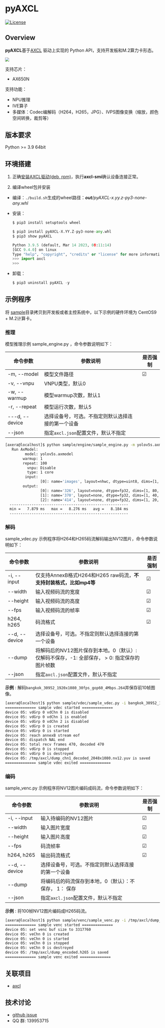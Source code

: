 # pyAXCL

[![License](https://img.shields.io/badge/license-BSD--3--Clause-blue.svg)](https://raw.githubusercontent.com/AXERA-TECH/pyaxengine/main/LICENSE)



## Overview

**pyAXCL**基于[AXCL](https://axcl-docs.readthedocs.io/zh-cn/latest/) 驱动上实现的  Python API，支持开发板和M.2算力卡形态。

<img src="https://axcl-docs.readthedocs.io/zh-cn/latest/_images/axcl_architecture.svg" style="zoom:80%;" />

支持芯片：

- AX650N

支持功能：

- NPU推理
- IVE算子
- 多媒体：Codec编解码（H264，H265，JPG）、IVPS图像变换（缩放，颜色空间转换，裁剪等）



## 版本要求

Python >= 3.9 64bit




## 环境搭建
1.  正确[安装AXCL驱动(deb, rpm)](https://axcl-docs.readthedocs.io/zh-cn/latest/doc_guide_setup.html)，执行**axcl-smi**确认设备连接正常。

2.  编译wheel包并安装

   - 编译：`./build.sh`生成的wheel路径：***out**/pyAXCL-x.yy.z-py3-none-any.whl*

   - 安装：

     ```python
     $ pip3 install setuptools wheel

     $ pip3 install pyAXCL-X.YY.Z-py3-none-any.whl
     $ pip3 show pyAXCL

     Python 3.9.5 (default, Mar 14 2023, 08:11:14)
     [GCC 9.4.0] on linux
     Type "help", "copyright", "credits" or "license" for more information.
     >>> import axcl
     >>>
     ```

   - 卸载：

     ```python
     $ pip3 uninstall pyAXCL -y
     ```



## 示例程序

将 [sample](./sample)目录拷贝到开发板或者主控系统中，以下示例的硬件环境为 CentOS9 + M.2计算卡。

### 推理

模型推理示例 sample_engine.py ，命令参数说明如下：

| 命令参数       | 参数说明                                           | 是否强制 |
| -------------- | -------------------------------------------------- | -------- |
| -m, --model    | 模型文件路径                                       | ☑        |
| -v, --vnpu     | VNPU类型，默认0                                    |          |
| -w, --warmup   | 模型warmup次数，默认1                              |          |
| -r, --repeat   | 模型运行次数，默认5                                |          |
| ---d, --device | 选择设备号，可选。不指定则默认选择连接的第一个设备 |          |
| --json         | 指定`axcl.json`配置文件，默认不指定                |          |

```bash
[axera@localhost]$ python sample/engine/sample_engine.py -m yolov5s.axmodel  -r 100
   Run AxModel:
         model: yolov5s.axmodel
        warmup: 1
        repeat: 100
          vnpu: Disable
          type: 1 core
         input:
                [0]: name='images', layout=nhwc, dtype=uint8, dims=[1, 640, 640, 3], size=1228800
        output:
                [0]: name='326', layout=none, dtype=fp32, dims=[1, 80, 80, 255], size=6528000
                [1]: name='370', layout=none, dtype=fp32, dims=[1, 40, 40, 255], size=1632000
                [2]: name='414', layout=none, dtype=fp32, dims=[1, 20, 20, 255], size=408000
  ------------------------------------------------------
  min =   7.879 ms   max =   8.276 ms   avg =   8.184 ms
  ------------------------------------------------------
```



### 解码

sample_vdec.py 示例程序将H264和H265码流解码输出NV12图片，命令参数说明如下：

| 命令参数      | 参数说明                                                     | 是否强制 |
| ------------- | ------------------------------------------------------------ | -------- |
| -i, --input   | 仅支持AnnexB格式H264和H265 raw码流，**不支持封装格式，比如mp4等** | ☑        |
| --width       | 输入视频码流的宽度                                           | ☑        |
| --height      | 输入视频码流的高度                                           | ☑        |
| --fps         | 输入视频码流的帧率                                           | ☑        |
| h264, h265    | 码流格式                                                     | ☑        |
| --d, --device | 选择设备号，可选。不指定则默认选择连接的第一个设备           |          |
| --dump        | 将解码后的NV12图片保存到本地。0（默认）: 仅解码不保存，-1: 全部保存， > 0: 指定保存的图片帧数 |          |
| --json        | 指定`axcl.json`配置文件，默认不指定                          |          |

**示例** : 解码`bangkok_30952_1920x1080_30fps_gop60_4Mbps.264`并保存前10帧图像。

```bash
[axera@localhost]$ python sample/vdec/sample_vdec.py -i bangkok_30952_1920x1080_30fps_gop60_4Mbps.264 --width 1920 --height 1080 h264 --fps 30 --dump 100
============== sample vdec started ==============
device 05: vdGrp 0 vdChn 0 is disabled
device 05: vdGrp 0 vdChn 1 is enabled
device 05: vdGrp 0 vdChn 2 is disabled
device 05: vdGrp 0 is created
device 05: vdGrp 0 is started
device 05: reach annexB stream eof
device 05: dispatch NAL end
device 05: total recv frames 470, decoded 470
device 05: vdGrp 0 is stopped
device 05: vdGrp 0 is destroyed
device 05: /tmp/axcl/dump_chn1_decoded_2048x1080.nv12.yuv is saved
============== sample vdec exited ==============
```

### 编码

sample_venc.py 示例程序将NV12图片编码成码流，命令参数说明如下：

| 命令参数      | 参数说明                                               | 是否强制 |
| ------------- | ------------------------------------------------------ | -------- |
| -i, --input   | 输入待编码的NV12图片                                   | ☑        |
| --width       | 输入图片宽度                                           | ☑        |
| --height      | 输入图片高度                                           | ☑        |
| --fps         | 码流帧率                                               | ☑        |
| h264, h265    | 输出码流格式                                           | ☑        |
| --d, --device | 选择设备号，可选。不指定则默认选择连接的第一个设备     |          |
| --dump        | 将编码后的码流保存到本地，0（默认）：不保存， 1： 保存 |          |
| --json        | 指定`axcl.json`配置文件，默认不指定                    |          |

**示例** : 将100帧NV12图片编码成H265码流。

```bash
[axera@localhost]$ python sample/venc/sample_venc.py -i /tmp/axcl/dump_chn1_decoded_2048x1080.nv12.yuv --width 2048 --height 1080 --fps 30 h265 --dump 1
============== sample venc started ==============
device 05: set venc buf size to 3317760
device 05: veChn 0 is created
device 05: veChn 0 is started
device 05: veChn 0 is stopped
device 05: veChn 0 is destroyed
device 05: /tmp/axcl/dump_encoded.h265 is saved
============== sample venc exited ==============
```



## 关联项目

- [axcl](https://axcl-docs.readthedocs.io/zh-cn/latest/)



## 技术讨论

- [github issue](https://github.com/AXERA-TECH/pyaxcl/issues)
- QQ 群: 139953715
